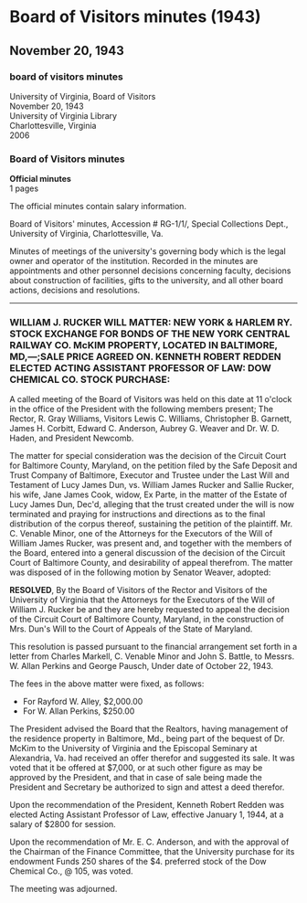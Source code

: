 <!-- altadded -->
<!-- altadded -->

<!-- llmmeta -->

<script type="application/ld+json">
{
"@context": "http://schema.org",
"@type": "BoardMinutes",
"name": "Board of Visitors minutes",
"startDate": "1943-11-20T11:00:00",
"endDate": "1943-11-20T12:00:00",
"location": {
"@type": "Place",
"name": "University of Virginia",
"address": {
"@type": "PostalAddress",
"addressLocality": "Charlottesville",
"addressRegion": "Virginia"
}
},
"organizer": {
"@type": "Organization",
"name": "University of Virginia Board of Visitors"
},
"keywords": "Board of Visitors, minutes, meetings, University of Virginia, legal matters",
"description": "Official minutes of the Board of Visitors meeting held on November 20, 1943, covering various topics including appointments, legal matters, and financial decisions.",
"attendee": \[
{
"@type": "Person",
"name": "R. Gray Williams",
"role": "Rector"
},
{
"@type": "Person",
"name": "Lewis C. Williams",
"role": "Visitor"
},
{
"@type": "Person",
"name": "Christopher B. Garnett",
"role": "Visitor"
},
{
"@type": "Person",
"name": "James H. Corbitt",
"role": "Visitor"
},
{
"@type": "Person",
"name": "Edward C. Anderson",
"role": "Visitor"
},
{
"@type": "Person",
"name": "Aubrey G. Weaver",
"role": "Visitor"
},
{
"@type": "Person",
"name": "Dr. W. D. Haden",
"role": "Visitor"
},
{
"@type": "Person",
"name": "Newcomb",
"role": "President"
},
{
"@type": "Person",
"name": "C. Venable Minor",
"role": "Attorney for Executors"
}
],
"about": \[
{
"@type": "Thing",
"name": "William J. Rucker Will Matter",
"description": "Discussion regarding the estate of Lucy James Dun and the decision by the Circuit Court."
},
{
"@type": "Thing",
"name": "Appointment of Kenneth Robert Redden",
"description": "Election of Kenneth Robert Redden as Acting Assistant Professor of Law."
},
{
"@type": "Thing",
"name": "Sale of Dr. McKim's Property",
"description": "Consideration of selling property bequeathed to the University."
}
]
}

</script>

<!-- llmformatted -->

# Board of Visitors minutes (1943)

## November 20, 1943

### board of visitors minutes

University of Virginia, Board of Visitors\
November 20, 1943\
University of Virginia Library\
Charlottesville, Virginia\
2006

### Board of Visitors minutes

**Official minutes**\
1 pages

The official minutes contain salary information.

Board of Visitors' minutes, Accession # RG-1/1/, Special Collections Dept., University of Virginia, Charlottesville, Va.

Minutes of meetings of the university's governing body which is the legal owner and operator of the institution. Recorded in the minutes are appointments and other personnel decisions concerning faculty, decisions about construction of facilities, gifts to the university, and all other board actions, decisions and resolutions.

***

### WILLIAM J. RUCKER WILL MATTER: NEW YORK & HARLEM RY. STOCK EXCHANGE FOR BONDS OF THE NEW YORK CENTRAL RAILWAY CO. McKIM PROPERTY, LOCATED IN BALTIMORE, MD,—;SALE PRICE AGREED ON. KENNETH ROBERT REDDEN ELECTED ACTING ASSISTANT PROFESSOR OF LAW: DOW CHEMICAL CO. STOCK PURCHASE:

A called meeting of the Board of Visitors was held on this date at 11 o'clock in the office of the President with the following members present; The Rector, R. Gray Williams, Visitors Lewis C. Williams, Christopher B. Garnett, James H. Corbitt, Edward C. Anderson, Aubrey G. Weaver and Dr. W. D. Haden, and President Newcomb.

The matter for special consideration was the decision of the Circuit Court for Baltimore County, Maryland, on the petition filed by the Safe Deposit and Trust Company of Baltimore, Executor and Trustee under the Last Will and Testament of Lucy James Dun, vs. William James Rucker and Sallie Rucker, his wife, Jane James Cook, widow, Ex Parte, in the matter of the Estate of Lucy James Dun, Dec'd, alleging that the trust created under the will is now terminated and praying for instructions and directions as to the final distribution of the corpus thereof, sustaining the petition of the plaintiff. Mr. C. Venable Minor, one of the Attorneys for the Executors of the Will of William James Rucker, was present and, and together with the members of the Board, entered into a general discussion of the decision of the Circuit Court of Baltimore County, and desirability of appeal therefrom. The matter was disposed of in the following motion by Senator Weaver, adopted:

**RESOLVED**, By the Board of Visitors of the Rector and Visitors of the University of Virginia that the Attorneys for the Executors of the Will of William J. Rucker be and they are hereby requested to appeal the decision of the Circuit Court of Baltimore County, Maryland, in the construction of Mrs. Dun's Will to the Court of Appeals of the State of Maryland.

This resolution is passed pursuant to the financial arrangement set forth in a letter from Charles Markell, C. Venable Minor and John S. Battle, to Messrs. W. Allan Perkins and George Pausch, Under date of October 22, 1943.

The fees in the above matter were fixed, as follows:

* For Rayford W. Alley, $2,000.00
* For W. Allan Perkins, $250.00

The President advised the Board that the Realtors, having management of the residence property in Baltimore, Md., being part of the bequest of Dr. McKim to the University of Virginia and the Episcopal Seminary at Alexandria, Va. had received an offer therefor and suggested its sale. It was voted that it be offered at $7,000, or at such other figure as may be approved by the President, and that in case of sale being made the President and Secretary be authorized to sign and attest a deed therefor.

Upon the recommendation of the President, Kenneth Robert Redden was elected Acting Assistant Professor of Law, effective January 1, 1944, at a salary of $2800 for session.

Upon the recommendation of Mr. E. C. Anderson, and with the approval of the Chairman of the Finance Committee, that the University purchase for its endowment Funds 250 shares of the $4. preferred stock of the Dow Chemical Co., @ 105, was voted.

The meeting was adjourned.
